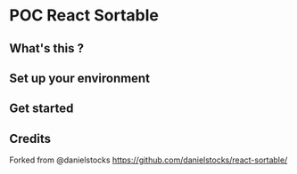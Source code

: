 # POC React Sortable

## What's this ?

## Set up your environment
## Get started


## Credits
Forked from @danielstocks
https://github.com/danielstocks/react-sortable/